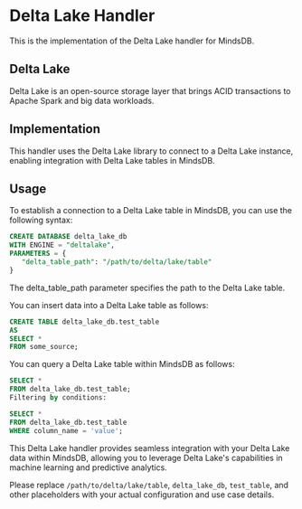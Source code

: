 # Delta Lake Handler

This is the implementation of the Delta Lake handler for MindsDB.

## Delta Lake

Delta Lake is an open-source storage layer that brings ACID transactions to Apache Spark and big data workloads.

## Implementation

This handler uses the Delta Lake library to connect to a Delta Lake instance, enabling integration with Delta Lake tables in MindsDB.

## Usage

To establish a connection to a Delta Lake table in MindsDB, you can use the following syntax:

```sql
CREATE DATABASE delta_lake_db
WITH ENGINE = "deltalake",
PARAMETERS = {
   "delta_table_path": "/path/to/delta/lake/table"
}
```

The delta_table_path parameter specifies the path to the Delta Lake table.

You can insert data into a Delta Lake table as follows:

```sql
CREATE TABLE delta_lake_db.test_table
AS
SELECT *
FROM some_source;
```

You can query a Delta Lake table within MindsDB as follows:

```sql
SELECT *
FROM delta_lake_db.test_table;
Filtering by conditions:
```

```sql
SELECT *
FROM delta_lake_db.test_table
WHERE column_name = 'value';
```

This Delta Lake handler provides seamless integration with your Delta Lake data within MindsDB, allowing you to leverage Delta Lake's capabilities in machine learning and predictive analytics.


Please replace `/path/to/delta/lake/table`, `delta_lake_db`, `test_table`, and other placeholders with your actual configuration and use case details.
